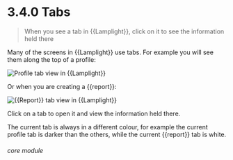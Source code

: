 # 3.4.0    Tabs

> When you see a tab in {{Lamplight}}, click on it to see the information held there



Many of the screens in {{Lamplight}} use tabs. For example you will see them along the top of a profile:

![Profile tab view in {{Lamplight}}](26a.png)

Or when you are creating a {{report}}:

![{{Report}} tab view in {{Lamplight}}](3.4.0a.PNG)

Click on a tab to open it and view the information held there. 

The current tab is always in a different colour, for example the current profile tab is darker than the others, while the current {{report}} tab is white. 


###### core module


